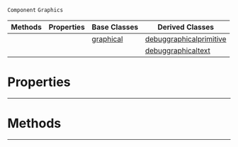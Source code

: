  `Component` `Graphics`



|Methods|Properties|Base Classes|Derived Classes|
|---|---|---|---|
| | |[graphical](https://github.com/ZilchEngine/ZilchDocs/blob/master/code_reference/class_reference/graphical.markdown)|[debuggraphicalprimitive](https://github.com/ZilchEngine/ZilchDocs/blob/master/code_reference/class_reference/debuggraphicalprimitive.markdown)|
| | | |[debuggraphicaltext](https://github.com/ZilchEngine/ZilchDocs/blob/master/code_reference/class_reference/debuggraphicaltext.markdown)|


 #  Properties


---  
 #  Methods


---  
 

 